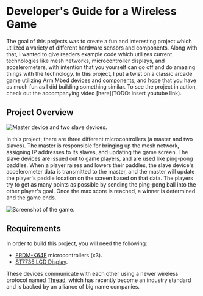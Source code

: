 # Developer's Guide for a Wireless Game

The goal of this projects was to create a fun and interesting project which utilized a variety of different hardware sensors and components. Along with that, I wanted to give readers example code which utilizes current technologies like mesh networks, microcontroller displays, and accelerometers, with intention that you yourself can go off and do amazing things with the technology. In this project, I put a twist on a classic arcade game utilizing Arm Mbed [devices](https://developer.mbed.org/platforms/) and [components](https://developer.mbed.org/components/), and hope that you have as much fun as I did building something similar. To see the project in action, check out the accompanying video [here](TODO: insert youtube link).

## Project Overview

![](images/devices.png "Master device and two slave devices.")

In this project, there are three different microcontrollers (a master and two slaves). The master is responsible for bringing up the mesh network, assigning IP addresses to its slaves, and updating the game screen. The slave devices are issued out to game players, and are used like ping-pong paddles. When a player raises and lowers their paddles, the slave device's accelerometer data is transmitted to the master, and the master will update the player's paddle location on the screen based on that data. The players try to get as many points as possible by sending the ping-pong ball into the other player's goal. Once the max score is reached, a winner is determined and the game ends.

![](images/screenshot.png "Screenshot of the game.")

## Requirements
In order to build this project, you will need the following:
* [FRDM-K64F](https://developer.mbed.org/platforms/FRDM-K64F/) microcontrollers (x3).
* [ST7735 LCD Display](https://www.adafruit.com/product/358).

These devices communicate with each other using a newer wireless protocol named [Thread](http://threadgroup.org/What-is-Thread/Connected-Home), which has recently become an industry standard and is backed by an alliance of big name companies.

